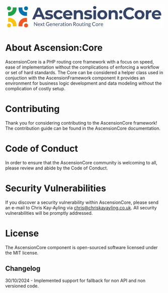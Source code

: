 ![AscensionCore](https://github.com/ChrisKayAyling/Ascension-Core/blob/main/Ascension-Core-Logo.JPG)

 # About Ascension:Core

AscensionCore is a PHP routing core framework with a focus on speed, ease of implementation without the complications of enforcing a workflow or set of hard standards. The Core can be considered a helper class used in conjuction with the AscensionFramework component it provides an environment for business logic development and data modeling without the complication of costly setup.


# Contributing
Thank you for considering contributing to the AscensionCore framework! The contribution guide can be found in the AscensionCore documentation.

# Code of Conduct
In order to ensure that the AscensionCore community is welcoming to all, please review and abide by the Code of Conduct.

# Security Vulnerabilities
If you discover a security vulnerability within AscensionCore, please send an e-mail to Chris Kay-Ayling via chris@chriskayayling.co.uk. All security vulnerabilities will be promptly addressed.

# License
The AscensionCore component is open-sourced software licensed under the MIT license.

## Changelog
 30/10/2024 - Implemented support for fallback for non API and non versioned code.
